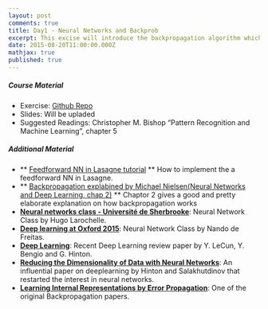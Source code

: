 ```yaml
---
layout: post
comments: true
title: Day1 - Neural Networks and Backprob
excerpt: This excise will introduce the backpropagation algorithm which is the foundation for all modern Neural Networks
date: 2015-08-20T11:00:00.000Z
mathjax: true
published: true
---
```


##### Course Material 
* Exercise: [Github Repo](https://github.com/DTU-deeplearning/day1-NN)
* Slides: Will be upladed
* Suggested Readings: Christopher M. Bishop “Pattern Recognition and Machine Learning”, chapter 5


##### Additional Material
* ** [Feedforward NN in Lasagne tutorial](http://lasagne.readthedocs.org/en/latest/user/tutorial.html) ** How to implement the a feedforward NN in Lasagne. 
* ** [Backpropagation explabined by Michael Nielsen(Neural Networks and Deep Learning, chap 2)](http://neuralnetworksanddeeplearning.com/chap2.html) ** Chaptor 2 gives a good and pretty elaborate explanation on how backpropagation works
* **[Neural networks class - Université de Sherbrooke](https://www.youtube.com/playlist?list=PL6Xpj9I5qXYEcOhn7TqghAJ6NAPrNmUBH)**: Neural Network Class by Hugo Larochelle.
* **[Deep learning at Oxford 2015](https://www.youtube.com/playlist?list=PLE6Wd9FR--EfW8dtjAuPoTuPcqmOV53Fu)**: Neural Network Class by Nando de Freitas.
* **[Deep Learning](http://www.nature.com/nature/journal/v521/n7553/full/nature14539.html)**: Recent Deep Learning review paper by Y. LeCun, Y. Bengio and G. Hinton.
* **[Reducing the Dimensionality of Data with Neural Networks](http://www.cs.toronto.edu/~hinton/science.pdf)**: An influential paper on deeplearning by Hinton and Salakhutdinov that restarted the interest in neural networks. 
* **[Learning Internal Representations by Error Propagation](http://www.iro.umontreal.ca/~vincentp/ift3395/lectures/backprop_old.pdf)**: One of the original Backpropagation papers.